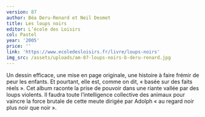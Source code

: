 ```yaml
---
version: 87
author: Béa Deru-Renard et Neil Desmet
title: Les loups noirs
editor: L’école des Loisirs
col: Pastel
year: '2005'
price: ''
link: 'https://www.ecoledesloisirs.fr/livre/loups-noirs'
img_src: /assets/uploads/am-87-loups-noirs-b-deru-renard.jpg
---
```

Un dessin efficace, une mise en page originale, une histoire à faire frémir de peur les enfants. Et pourtant, elle est, comme on dit, « basée sur des faits réels ». Cet album raconte la prise de pouvoir dans une riante vallée par des loups violents. Il faudra toute l’intelligence collective des animaux pour vaincre la force brutale de cette meute dirigée par Adolph « au regard noir plus noir que noir ».
